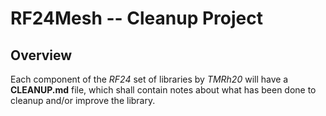 # RF24Mesh -- Cleanup Project #

## Overview ##
Each component of the _RF24_ set of libraries by _TMRh20_ will have a **CLEANUP.md** file, which shall contain notes
about what has been done to cleanup and/or improve the library.
